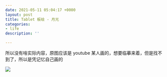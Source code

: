 ```yaml
---
date: 2021-05-11 05:04:17 +0000
layout: post
title: Tablet 板绘 - 月光
categories:
- life
description: ''

---
```

所以没有啥实际内容，原图应该是 youtube 某人画的，想要临摹来着，但是找不到了，所以是凭记忆自己画的

![](/uploads/2021511-125632.png)